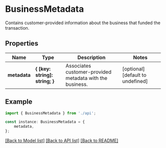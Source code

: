 # BusinessMetadata

Contains customer-provided information about the business that funded the transaction.

## Properties

Name | Type | Description | Notes
------------ | ------------- | ------------- | -------------
**metadata** | **{ [key: string]: string; }** | Associates customer-provided metadata with the business. | [optional] [default to undefined]

## Example

```typescript
import { BusinessMetadata } from './api';

const instance: BusinessMetadata = {
    metadata,
};
```

[[Back to Model list]](../README.md#documentation-for-models) [[Back to API list]](../README.md#documentation-for-api-endpoints) [[Back to README]](../README.md)
